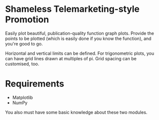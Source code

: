 # Shameless Telemarketing-style Promotion
Easily plot beautiful, publication-quality function graph plots. Provide the
points to be plotted (which is easily done if you know the function), and
you're good to go.

Horizontal and vertical limits can be defined. For trigonometric plots, you can
have grid lines drawn at multiples of pi. Grid spacing can be customised, too.

# Requirements
* Matplotlib
* NumPy

You also must have some basic knowledge about these two modules.

